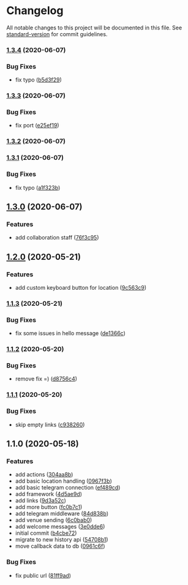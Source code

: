 # Changelog

All notable changes to this project will be documented in this file. See [standard-version](https://github.com/conventional-changelog/standard-version) for commit guidelines.

### [1.3.4](https://github.com/trip-a-trip/view-telegram/compare/v1.3.3...v1.3.4) (2020-06-07)

### Bug Fixes

- fix typo ([b5d3f29](https://github.com/trip-a-trip/view-telegram/commit/b5d3f292ce797f9d1162990d325f5291b2006fa8))

### [1.3.3](https://github.com/trip-a-trip/view-telegram/compare/v1.3.2...v1.3.3) (2020-06-07)

### Bug Fixes

- fix port ([e25ef19](https://github.com/trip-a-trip/view-telegram/commit/e25ef198d9f85c146a20bb29d726e797669936ad))

### [1.3.2](https://github.com/trip-a-trip/view-telegram/compare/v1.3.1...v1.3.2) (2020-06-07)

### [1.3.1](https://github.com/trip-a-trip/view-telegram/compare/v1.3.0...v1.3.1) (2020-06-07)

### Bug Fixes

- fix typo ([a1f323b](https://github.com/trip-a-trip/view-telegram/commit/a1f323b55d3e8a29e0c3b384b7603edc333caf91))

## [1.3.0](https://github.com/trip-a-trip/view-telegram/compare/v1.2.0...v1.3.0) (2020-06-07)

### Features

- add collaboration staff ([76f3c95](https://github.com/trip-a-trip/view-telegram/commit/76f3c951f05212cb79497ea94c179040ebfe4cac))

## [1.2.0](https://github.com/trip-a-trip/view-telegram/compare/v1.1.3...v1.2.0) (2020-05-21)

### Features

- add custom keyboard button for location ([9c563c9](https://github.com/trip-a-trip/view-telegram/commit/9c563c971e1a13bb32fc34a34d7c57125a8229f0))

### [1.1.3](https://github.com/trip-a-trip/view-telegram/compare/v1.1.2...v1.1.3) (2020-05-21)

### Bug Fixes

- fix some issues in hello message ([de1366c](https://github.com/trip-a-trip/view-telegram/commit/de1366c85ea1d006a483489f261a90dc4f877f90))

### [1.1.2](https://github.com/trip-a-trip/view-telegram/compare/v1.1.1...v1.1.2) (2020-05-20)

### Bug Fixes

- remove fix =) ([d8756c4](https://github.com/trip-a-trip/view-telegram/commit/d8756c4d2e129d931e9aa8e451742c734f7014a1))

### [1.1.1](https://github.com/trip-a-trip/view-telegram/compare/v1.1.0...v1.1.1) (2020-05-20)

### Bug Fixes

- skip empty links ([c938260](https://github.com/trip-a-trip/view-telegram/commit/c938260e523bb567f401862730cd59d7f155e919))

## 1.1.0 (2020-05-18)

### Features

- add actions ([304aa8b](https://github.com/trip-a-trip/view-telegram/commit/304aa8b8f97c7dfa8fb3dfe8c13657eee01a41b8))
- add basic location handling ([0967f3b](https://github.com/trip-a-trip/view-telegram/commit/0967f3bffeaa9666f8e65bd64291014443c399f9))
- add basic telegram connection ([ef489cd](https://github.com/trip-a-trip/view-telegram/commit/ef489cd229692b8d38447a81af2237eb00f3f6a8))
- add framework ([4d5ae9d](https://github.com/trip-a-trip/view-telegram/commit/4d5ae9d075c8be68c23ac7970f6b57d7f8721145))
- add links ([9d3a52c](https://github.com/trip-a-trip/view-telegram/commit/9d3a52cac4919b0c5f42749724dd0b4409928852))
- add more button ([fc0b7c1](https://github.com/trip-a-trip/view-telegram/commit/fc0b7c1f9073c6005b1e603284ae795dfeb6e32b))
- add telegram middleware ([84d838b](https://github.com/trip-a-trip/view-telegram/commit/84d838bc5e1e4e5fe992f7f0967aa0c70d732f2f))
- add venue sending ([6c0bab0](https://github.com/trip-a-trip/view-telegram/commit/6c0bab0d312373982f5d00f920b618599a6f236f))
- add welcome messages ([3e0dde6](https://github.com/trip-a-trip/view-telegram/commit/3e0dde6d5c06bfe14929c5022310b0fc18c42bf5))
- initial commit ([b4cbe72](https://github.com/trip-a-trip/view-telegram/commit/b4cbe7239a428f676c8e807c57dd2c0e7a8a01f3))
- migrate to new history api ([54708b1](https://github.com/trip-a-trip/view-telegram/commit/54708b159320b3ae794424027609f2c702a072d2))
- move callback data to db ([0961c6f](https://github.com/trip-a-trip/view-telegram/commit/0961c6f11cbb08bc27daa0a6dde1753e4272a7b1))

### Bug Fixes

- fix public url ([81ff9ad](https://github.com/trip-a-trip/view-telegram/commit/81ff9ad8cf66aa479adc5e3e7aa0b95ffa1da31b))

